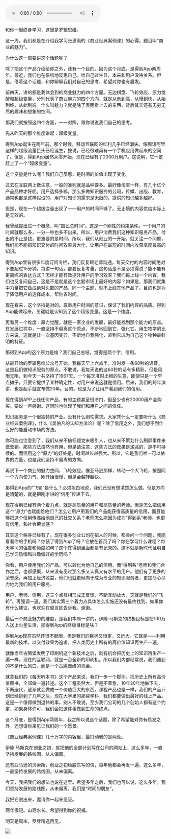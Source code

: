 <audio src="http://igetoss.cdn.igetget.com/mp3/201805/10/201805101843085971259950.mp3" controls="controls">您的浏览器不支持 audio 标签。</audio><p>和你一起终身学习，这里是罗辑思维。</p><p>这一周，我们都是在介绍我学习张潇雨的《商业经典案例课》的心得。题目叫“商业的魅力”。</p><p>为什么这一周要讲这个话题呢？</p><p>除了把这个产品介绍给你之外，还有一个目的。因为这个月底，是得到App两周年。最近，我们也在系统地反思自己。给自己过生日，本来和用户没啥关系。但是，借着这个话题，和你聊聊我们对自己的思考，希望对你也有启发。</p><p>前四天，讲的都是我体会到的商业魅力的四个方面。无边棋盘、飞轮效应、原力觉醒和超级变量，分别代表了商业魅力的四个方向，就是从低到高，从慢到快，从始到终，从此到彼。什么叫魅力？就是除了表面看上去的东西，背后其实还有无穷无尽的趣味和想象的空间。</p><p>那我们就按照这四个方面，一一对照，跟你说说我们自己的思考。</p><p>先从昨天的那个维度讲起：超级变量。</p><p>得到App诞生在两年前。那个时候，移动互联网的红利几乎已经消失。像腾讯阿里这样的超级流量巨头已经诞生，按说，已经很难再有一个手机应用做起来的空间了。但是，得到App居然从零开始，现在已经有了2000万用户。这说明，它一定赶上了一个“超级变量”。</p><p>这个变量是什么呢？我们自己反思，是时间的价值出现了变化。</p><p>过去在互联网上做生意，一般的准则就是品种要多。最好像淘宝一样，有几十亿个产品品种才好呢。用户选择多嘛。那么多做知识服务的公司，传媒、出版、教育，通常也都是这样假设的，用户对知识的需求是无限的，提供的知识越多越好。</p><p>但是，现在一个超级变量出现了——用户的时间不够了。无止境的内容供给实际上是无效的。</p><p>我曾经提出过一个概念，叫“国民总时间”。这是一个刚性的约束条件。一个用户的时间就那么多，一分一秒也多不出来。所以，用户消费我们这种知识服务产品，付出的不止是钱，更重要的是时间。所以，我们从创业的一开始，就关注一个问题，我们能不能把知识交付的时间效率最大化，让用户在最短的时间内收获浓度最高的知识。</p><p>得到App里有很多年度订阅专栏，我们反复跟老师沟通，每天交付的内容时间绝对不要超过15分钟。每讲一句话，都要反复考量，这句话是不是必须得说？能不能有更简练的表达方式？怎样才能有效提升用户的学习效率？我们每上线一个内容，我们也反复问自己，这是不是就是这个主题市场上最好的内容？如果是，那我们就集中力量把它做成绝对头部的产品，同一个主题，就不上线其他产品了。目的也是为了降低用户的选择成本，帮你省时间。</p><p>现在看来，这个坚持是对的。尊重用户时间的意识，保证了我们内容的品质。得到App能做起来，关键就是认知到了这个超级变量。这是一个维度。</p><p>再看另一个维度：原力觉醒。就是一家企业的发展，最好能找到那个能力的原点。在发展过程中，一直坚持不偏离这个原点，不断地回到它，强化它。用生物学的比方来说，这就是让一次基因变异，不断地自我强化，直到它成为自己这个物种最鲜明的特征。</p><p>那得到App的这个原力是啥？我们自己总结，觉得是两个字，信用。</p><p>从最开始的罗辑思维公众号开始，我每天早上六点半，准时发一条60秒的语音。这是我们做知识服务的原点。不敢说，我每天说的这60秒的话有多精彩，但是风雨无阻，到今天一共坚持了1967天。一个每天准时出摊的生意，即使只是一个早点摊子，只要它提供了某种确定性，对用户来说这就是信用。后来，我们的跨年演讲，也是起手就宣布做20年。目的，也是为了让用户看到我们的信用。</p><p>现在得到APP上线任何产品，有的主题甚至很冷门，但至少也有20000用户会购买。要说一声感谢。这同时也体现了我们和用户之间的信任。</p><p>知识服务是一个很独特的产业。没有什么刚性需求。大家凭什么一定要听什么《商业经典案例课》，什么《吴伯凡的认知方法论》呢？除了信用之外，我们想不到什么好的能启动市场的方法。</p><p>你可能也注意到了，我们从来不搞标题党来吸引人，也从来不策划什么刷屏事件来做营销。那些方法虽然也有用，但是请注意，这些方法的效果是递减的，是不可持续的。而信用这个“原力”的好处是，时间越长越强大。所以，它是我们唯一可以依靠的力量，也是我们坚持不偏离的方向。</p><p>再说下一个商业的魅力空间，飞轮效应。像亚马逊那样，转动一个大飞轮，按照同一个方向使力气，刚开始很慢，但是会越转越快。</p><p>那得到App的“飞轮”是什么？必须坦白地说，我们还没有想清楚怎么做。但是方向是清楚的，就是把刚才讲的“信用”传递下去。</p><p>现在得到已经有两个着力点，就是高质量的用户和高质量的老师。但是怎么把信用这个“原力”也赋能给他们？怎么让用户用我们的产品能获得高质量的信用，而且能够把这个信用传递给他自己的社交关系？老师怎么能因为成为“得到系”老师，也更有信用，和社会荣誉感？</p><p>其实这个萌芽已经有了。现在很多创业公司在招人的时候，都会问一个问题，我能看看你的手机吗？你装了得到App了吗？它放在首页了吗？你在学习什么课程？每天学习的强度和频度如何？这个在得到里面都是有记录的。这不就是新时代证明自己学习热情和兴趣偏好的学历吗？</p><p>你看，用户使用我们的产品，可以转化为他自己的信用。而“得到系”老师和我们合作之后，也都感慨，从来没有见过那么多又认真又有水平的用户。他们有了更多的荣誉感，再加上经济收益，他们也就更倾向于成为专业的知识服务者，更加尽心尽力地为我们的用户服务。</p><p>用户、老师、信用，这三个点互相形成正反馈，不断互动放大，这就是我们的“飞轮”。再强调一遍，我们其实第三个着力点具体怎么实施还没有最终找到。如果你有什么建议，也欢迎在留言区告诉我。谢谢。</p><p>最后一个商业魅力的维度，是我们本周一讲的，伊隆·马斯克的终极目标是把100万人送上火星生活，那得到App的终极目标是啥？</p><p>得到App现在虽然还很不起眼，但是我们的目标又恒定，又远大。它就是——利用最新的技术，以交付效果为追求，把人类历史上所有的高价值知识再生产一遍。</p><p>就像当年古腾堡发明了印刷机这个新技术之后，就有机会把历史上的知识再生产一遍一样。现在的互联网，就是一台全新的印刷机。所以我们内部经常说，我们遇到的不是什么风口，而是一个古腾堡级的机会。</p><p>就拿我们的《每天听本书》这个产品来说，我们一步一个脚印，把历史上所有高价值图书，全部做一遍转述。这个工程虽然大，但是不着急，10年20年地做下去，不断迭代，逐渐就会做成一个价值巨大的东西。课程产品也是一样，我们的产品计划已经排到了几年之后，现在大学里的那些学科，我们都要做出最好的线上产品。这是一个值得做到退休的事。别人不敢说，至少我们公司的几个创始人都有这个约定，如果身体许可，我们会把这件事做到生命的终点。</p><p>这个月底，是得到App两周年，我之所以说这个话题，除了希望能对你有启发之外，还想请你来见证我们的一个愿景。</p><p>《商业经典案例课》几十万字的内容里，最打动我的是两处。</p><p>伊隆·马斯克在创业之初，就把他的全部计划写在公司的网站上，这么多年，一直坚持发展的路线图，从未偏离。</p><p>还有亚马逊的贝索斯，创业之初给股东写的信，每年他都会再发一遍，这么多年，一直坚持发展的路线图，从未偏离。</p><p>今天，我把我们的想法也说在这里。希望多年之后，我们也可以说，这么多年，我们坚持发展的路线图，从未偏离，我们是“时间的朋友”。</p><p>我把它说出来，邀请你一起来见证。</p><p>两年很短。山高水长。希望得到你的祝福。</p><p>明天是周末，罗胖精选再见。</p><img src="https://piccdn.igetget.com/img/201805/10/201805101845574904177941.jpg" />